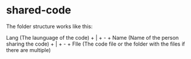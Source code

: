 # shared-code

The folder structure works like this:

Lang (The launguage of the code) +
                                 |
                                 + - + Name (Name of the person sharing the code) + 
                                                                                  |
                                                                                  + - + FIle (The code file or the folder with the files if there are multiple)
                                                                        
